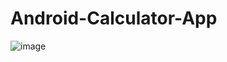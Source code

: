 # Android-Calculator-App

![image](https://github.com/VinhHo789/Android-Calculator-App/assets/128677892/ba014afb-1acc-4c4b-bedd-98db17c12ba6)
